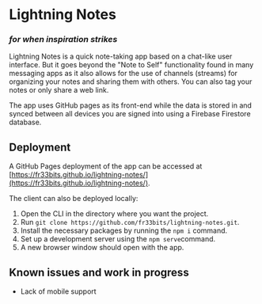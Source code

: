 # Lightning Notes

### _for when inspiration strikes_

Lightning Notes is a quick note-taking app based on a chat-like user interface. But it goes beyond the "Note to Self" functionality found in many messaging apps as it also allows for the use of channels (streams) for organizing your notes and sharing them with others. You can also tag your notes or only share a web link.

The app uses GitHub pages as its front-end while the data is stored in and synced between all devices you are signed into using a Firebase Firestore database.

## Deployment

A GitHub Pages deployment of the app can be accessed at [https://fr33bits.github.io/lightning-notes/](https://fr33bits.github.io/lightning-notes/).

The client can also be deployed locally:

1. Open the CLI in the directory where you want the project.
2. Run `git clone https://github.com/fr33bits/lightning-notes.git`.
3. Install the necessary packages by running the `npm i` command.
4. Set up a development server using the `npm serve`command.
5. A new browser window should open with the app.

## Known issues and work in progress

- Lack of mobile support
